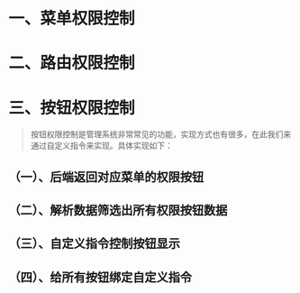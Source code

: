 # 一、菜单权限控制

# 二、路由权限控制

# 三、按钮权限控制
> 按钮权限控制是管理系统非常常见的功能，实现方式也有很多，在此我们来通过自定义指令来实现。具体实现如下：
## （一）、后端返回对应菜单的权限按钮

## （二）、解析数据筛选出所有权限按钮数据

## （三）、自定义指令控制按钮显示

## （四）、给所有按钮绑定自定义指令

